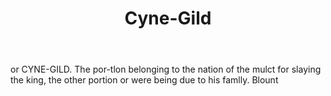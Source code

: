 ---
title: Cyne-Gild
letter: C
permalink: "/definitions/bld-cyne-gild.html"
body: or CYNE-GILD. The por-tlon belonging to the nation of the mulct for slaying
  the king, the other portion or were being due to his famlly. Blount
published_at: '2018-07-07'
source: Black's Law Dictionary 2nd Ed (1910)
layout: post
---
